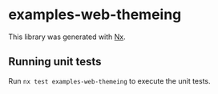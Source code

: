 # examples-web-themeing

This library was generated with [Nx](https://nx.dev).

## Running unit tests

Run `nx test examples-web-themeing` to execute the unit tests.
